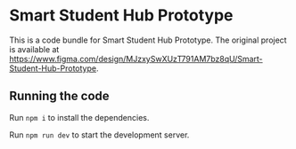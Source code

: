 
  # Smart Student Hub Prototype

  This is a code bundle for Smart Student Hub Prototype. The original project is available at https://www.figma.com/design/MJzxySwXUzT791AM7bz8qU/Smart-Student-Hub-Prototype.

  ## Running the code

  Run `npm i` to install the dependencies.

  Run `npm run dev` to start the development server.
  